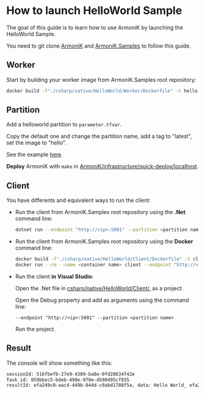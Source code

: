 # How to launch HelloWorld Sample

The goal of this guide is to learn how to use ArmoniK by launching the HelloWorld Sample.

You need to git clone [ArmoniK](https://github.com/aneoconsulting/ArmoniK/tree/main) and [ArmoniK.Samples](https://github.com/aneoconsulting/ArmoniK.Samples) to follow this guide.

## Worker

Start by building your worker image from ArmoniK.Samples root repository:

```bash
docker build -f"./csharp/native/HelloWorld/Worker/Dockerfile" -t hello "./csharp/native/"
```

## Partition

Add a helloworld partition to `parameter.tfvar`.

Copy the default one and change the partition name, add a tag to "latest", set the image to "hello".

See the example [here](https://github.com/aneoconsulting/ArmoniK/blob/main/.docs/content/2.guide/1.how-to/how-to-configure-partitions.md).

**Deploy** ArmoniK with `make` in [ArmoniK/infrastructure/quick-deploy/localhost](ArmoniK/infrastructure/quick-deploy/localhost).

## Client

   You have differents and equivalent ways to run the client:

- Run the client from ArmoniK.Samples root repository using the **.Net** command line:

   ```bash
   dotnet run --endpoint "http://<ip>:5001" --partition <partition name> --project csharp/native/HelloWorld/Client
   ```

- Run the client from ArmoniK.Samples root repository using the **Docker** command line:

   ```bash
   docker build -f"./csharp/native/HelloWorld/Client/Dockerfile" -t client "./csharp/native/"
   docker run --rm --name <container name> client --endpoint "http://<ip>:5001" --partition <partition name>
   ```

- Run the client **in Visual Studio**:

   Open the .Net file in [csharp/native/HelloWorld/Client/.](./csharp/native/HelloWorld/Client/.) as a project.

   Open the Debug property and add as arguments using the command line:

   ```args
   --endpoint "http://<ip>:5001" --partition <partition name>
   ```

   Run the project.

## Result

The console will show something like this:

```bash
sessionId: 516fbefb-27e9-4309-ba8e-0fd20634f42e
Task id: 059bbec5-bdeb-490e-970e-db90495cf935
resultId: efa249c0-aacd-449b-844d-c9abd1788f5a, data: Hello World_ efa249c0-aacd-449b-844d-c9abd1788f5a
```
